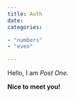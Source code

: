 ```yaml
---
title: Auth
date: 
categories:

- "numbers"
- "even"

---
```


Hello, I am _Post One._

**Nice to meet you!**